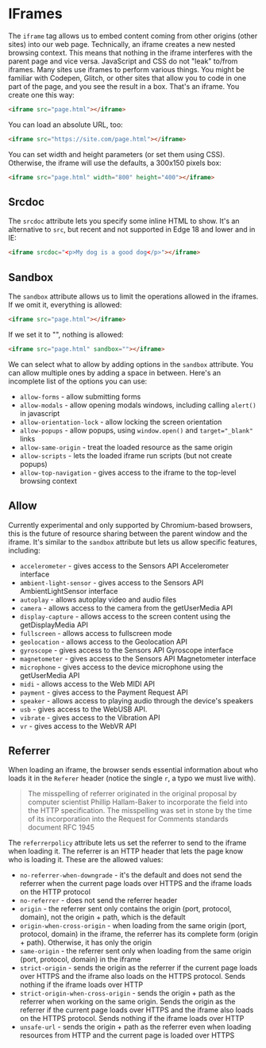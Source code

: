 # IFrames

The `iframe` tag allows us to embed content coming from other origins (other sites) into our web page.
Technically, an iframe creates a new nested browsing context. This means that nothing in the iframe interferes with the parent page and vice versa. JavaScript and CSS do not "leak" to/from iframes.
Many sites use iframes to perform various things. You might be familiar with Codepen, Glitch, or other sites that allow you to code in one part of the page, and you see the result in a box. That's an iframe.
You create one this way:

```html
<iframe src="page.html"></iframe>
```

You can load an absolute URL, too:

```html
<iframe src="https://site.com/page.html"></iframe>
```

You can set width and height parameters (or set them using CSS). Otherwise, the iframe will use the defaults, a 300x150 pixels box:

```html
<iframe src="page.html" width="800" height="400"></iframe>
```

## Srcdoc

The `srcdoc` attribute lets you specify some inline HTML to show. It's an alternative to `src`, but recent and not supported in Edge 18 and lower and in IE:

```html
<iframe srcdoc="<p>My dog is a good dog</p>"></iframe>
```

## Sandbox

The `sandbox` attribute allows us to limit the operations allowed in the iframes.
If we omit it, everything is allowed:

```html
<iframe src="page.html"></iframe>
```

If we set it to "", nothing is allowed:

```html
<iframe src="page.html" sandbox=""></iframe>
```

We can select what to allow by adding options in the `sandbox` attribute. You can allow multiple ones by adding a space in between. Here's an incomplete list of the options you can use:

- `allow-forms` - allow submitting forms
- `allow-modals` - allow opening modals windows, including calling `alert()` in javascript
- `allow-orientation-lock` - allow locking the screen orientation
- `allow-popups` - allow popups, using `window.open()` and `target="_blank"` links
- `allow-same-origin` - treat the loaded resource as the same origin
- `allow-scripts` - lets the loaded iframe run scripts (but not create popups)
- `allow-top-navigation` - gives access to the iframe to the top-level browsing context

## Allow

Currently experimental and only supported by Chromium-based browsers, this is the future of resource sharing between the parent window and the iframe.
It's similar to the `sandbox` attribute but lets us allow specific features, including:

- `accelerometer` - gives access to the Sensors API Accelerometer interface
- `ambient-light-sensor` - gives access to the Sensors API AmbientLightSensor interface
- `autoplay` - allows autoplay video and audio files
- `camera` - allows access to the camera from the getUserMedia API
- `display-capture` - allows access to the screen content using the getDisplayMedia API
- `fullscreen` - allows access to fullscreen mode
- `geolocation` - allows access to the Geolocation API
- `gyroscope` - gives access to the Sensors API Gyroscope interface
- `magnetometer` - gives access to the Sensors API Magnetometer interface
- `microphone` - gives access to the device microphone using the getUserMedia API
- `midi` - allows access to the Web MIDI API
- `payment` - gives access to the Payment Request API
- `speaker` - allows access to playing audio through the device's speakers
- `usb` - gives access to the WebUSB API.
- `vibrate` - gives access to the Vibration API
- `vr` - gives access to the WebVR API

## Referrer

When loading an iframe, the browser sends essential information about who loads it in the `Referer` header (notice the single `r`, a typo we must live with).

> The misspelling of referrer originated in the original proposal by computer scientist Phillip Hallam-Baker to incorporate the field into the HTTP specification. The misspelling was set in stone by the time of its incorporation into the Request for Comments standards document RFC 1945

The `referrerpolicy` attribute lets us set the referrer to send to the iframe when loading it. The referrer is an HTTP header that lets the page know who is loading it. These are the allowed values:

- `no-referrer-when-downgrade` - it's the default and does not send the referrer when the current page loads over HTTPS and the iframe loads on the HTTP protocol
- `no-referrer` - does not send the referrer header
- `origin` - the referrer sent only contains the origin (port, protocol, domain), not the origin + path, which is the default
- `origin-when-cross-origin` - when loading from the same origin (port, protocol, domain) in the iframe, the referrer has its complete form (origin + path). Otherwise, it has only the origin
- `same-origin` - the referrer sent only when loading from the same origin (port, protocol, domain) in the iframe
- `strict-origin` - sends the origin as the referrer if the current page loads over HTTPS and the iframe also loads on the HTTPS protocol. Sends nothing if the iframe loads over HTTP
- `strict-origin-when-cross-origin` - sends the origin + path as the referrer when working on the same origin. Sends the origin as the referrer if the current page loads over HTTPS and the iframe also loads on the HTTPS protocol. Sends nothing if the iframe loads over HTTP
- `unsafe-url` - sends the origin + path as the referrer even when loading resources from HTTP and the current page is loaded over HTTPS
